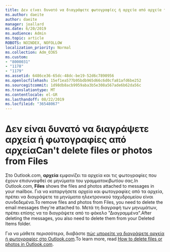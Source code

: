 ```yaml
---
title: Δεν είναι δυνατό να διαγράψετε φωτογραφίες ή αρχεία από αρχεία του Outlook.com
ms.author: daeite
author: daeite
manager: joallard
ms.date: 6/20/2019
ms.audience: Admin
ms.topic: article
ROBOTS: NOINDEX, NOFOLLOW
localization_priority: Normal
ms.collection: Adm_O365
ms.custom:
- "8000031"
- "1178"
- "1179"
ms.assetid: 6486ce36-65dc-48dc-be19-52d6c7890956
ms.openlocfilehash: 15ef1ea577b95bdb965d66c6d0cfa81afd6be252
ms.sourcegitcommit: 1d98db8acb9959aba3b5e308a567ade6b62da56c
ms.translationtype: MT
ms.contentlocale: el-GR
ms.lasthandoff: 08/22/2019
ms.locfileid: "36548067"
---
```

# <a name="cant-delete-files-or-photos-from-files"></a><span data-ttu-id="c5e4c-102">Δεν είναι δυνατό να διαγράψετε αρχεία ή φωτογραφίες από αρχεία</span><span class="sxs-lookup"><span data-stu-id="c5e4c-102">Can't delete files or photos from Files</span></span>

<span data-ttu-id="c5e4c-103">Στο Outlook.com, **αρχεία** εμφανίζει τα αρχεία και τις φωτογραφίες που έχουν επισυναφθεί σε μηνύματα του γραμματοκιβωτίου σας.</span><span class="sxs-lookup"><span data-stu-id="c5e4c-103">In Outlook.com, **Files** shows the files and photos attached to messages in your mailbox.</span></span> <span data-ttu-id="c5e4c-104">Για να καταργήσετε αρχεία και φωτογραφίες από τα αρχεία, πρέπει να διαγράψετε τα μηνύματα ηλεκτρονικού ταχυδρομείου είναι συνδεδεμένα.</span><span class="sxs-lookup"><span data-stu-id="c5e4c-104">To remove files and photos from Files, you need to delete the email messages they're attached to.</span></span> <span data-ttu-id="c5e4c-105">Μετά τη διαγραφή των μηνυμάτων, πρέπει επίσης να τα διαγράψετε από το φάκελο "Διαγραμμένα".</span><span class="sxs-lookup"><span data-stu-id="c5e4c-105">After deleting the messages, you also need to delete them from your Deleted Items folder.</span></span>

<span data-ttu-id="c5e4c-106">Για να μάθετε περισσότερα, διαβάστε [πώς μπορείτε να διαγράψετε αρχεία ή φωτογραφίες στο Outlook.com](https://support.office.com/article/bae0531f-040f-4c42-90b9-786ca718c16d?wt.mc_id=Office_Outlook_com_Alchemy).</span><span class="sxs-lookup"><span data-stu-id="c5e4c-106">To learn more, read [How to delete files or photos in Outlook.com](https://support.office.com/article/bae0531f-040f-4c42-90b9-786ca718c16d?wt.mc_id=Office_Outlook_com_Alchemy).</span></span>